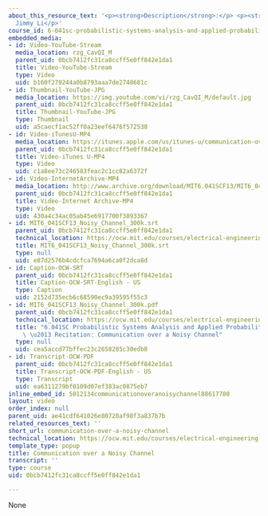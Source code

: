 ```yaml
---
about_this_resource_text: '<p><strong>Description</strong>:</p> <p><strong>Instructor</strong>:
  Jimmy Li</p>'
course_id: 6-041sc-probabilistic-systems-analysis-and-applied-probability-fall-2013
embedded_media:
- id: Video-YouTube-Stream
  media_location: rzg_CavQI_M
  parent_uid: 0bcb7412fc31ca8ccff5e0ff842e1da1
  title: Video-YouTube-Stream
  type: Video
  uid: b160f279244a0b8793aaa7de2748681c
- id: Thumbnail-YouTube-JPG
  media_location: https://img.youtube.com/vi/rzg_CavQI_M/default.jpg
  parent_uid: 0bcb7412fc31ca8ccff5e0ff842e1da1
  title: Thumbnail-YouTube-JPG
  type: Thumbnail
  uid: a5caecf1ac52ff0a23eef6476f572538
- id: Video-iTunesU-MP4
  media_location: https://itunes.apple.com/us/itunes-u/communication-over-noisy-channel/id814580809?i=249378302
  parent_uid: 0bcb7412fc31ca8ccff5e0ff842e1da1
  title: Video-iTunes U-MP4
  type: Video
  uid: c1a8ee73c246583feac2c1cc82a6372f
- id: Video-InternetArchive-MP4
  media_location: http://www.archive.org/download/MIT6.041SCF13/MIT6_041SCF13_Noisy_Channel_300k.mp4
  parent_uid: 0bcb7412fc31ca8ccff5e0ff842e1da1
  title: Video-Internet Archive-MP4
  type: Video
  uid: 430a4c34ac05ab45e6917700f3893367
- id: MIT6_041SCF13_Noisy_Channel_300k.srt
  parent_uid: 0bcb7412fc31ca8ccff5e0ff842e1da1
  technical_location: https://ocw.mit.edu/courses/electrical-engineering-and-computer-science/6-041sc-probabilistic-systems-analysis-and-applied-probability-fall-2013/resource-index/communication-over-a-noisy-channel/MIT6_041SCF13_Noisy_Channel_300k.srt
  title: MIT6_041SCF13_Noisy_Channel_300k.srt
  type: null
  uid: e87d2576b4cdcfca7694a6ca0f2dca8d
- id: Caption-OCW-SRT
  parent_uid: 0bcb7412fc31ca8ccff5e0ff842e1da1
  title: Caption-OCW-SRT-English - US
  type: Caption
  uid: 2152d735ecb6c68590ec9a39595f55c3
- id: MIT6_041SCF13_Noisy_Channel_300k.pdf
  parent_uid: 0bcb7412fc31ca8ccff5e0ff842e1da1
  technical_location: https://ocw.mit.edu/courses/electrical-engineering-and-computer-science/6-041sc-probabilistic-systems-analysis-and-applied-probability-fall-2013/resource-index/communication-over-a-noisy-channel/MIT6_041SCF13_Noisy_Channel_300k.pdf
  title: "6.041SC Probabilistic Systems Analysis and Applied Probability, Fall 2013Transcript\
    \ \u2013 Recitation: Communication over a Noisy Channel"
  type: null
  uid: cea5accd77bffec23c2658285c30edb8
- id: Transcript-OCW-PDF
  parent_uid: 0bcb7412fc31ca8ccff5e0ff842e1da1
  title: Transcript-OCW-PDF-English - US
  type: Transcript
  uid: ea6311279bf0109d07ef383ac0875eb7
inline_embed_id: 5012134communicationoveranoisychannel88617780
layout: video
order_index: null
parent_uid: ae41cdf641026e80720af98f3a837b7b
related_resources_text: ''
short_url: communication-over-a-noisy-channel
technical_location: https://ocw.mit.edu/courses/electrical-engineering-and-computer-science/6-041sc-probabilistic-systems-analysis-and-applied-probability-fall-2013/resource-index/communication-over-a-noisy-channel
template_type: popup
title: Communication over a Noisy Channel
transcript: ''
type: course
uid: 0bcb7412fc31ca8ccff5e0ff842e1da1

---
```

None